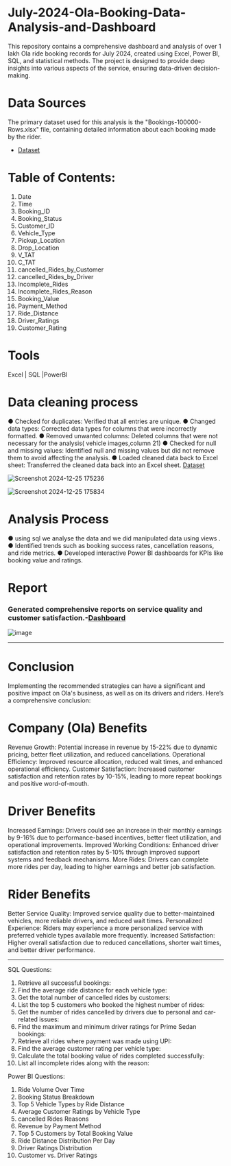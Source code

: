 # July-2024-Ola-Booking-Data-Analysis-and-Dashboard
This repository contains a comprehensive dashboard and analysis of over 1 lakh Ola ride booking records for July 2024, created using Excel, Power BI, SQL, and statistical methods. The project is designed to provide deep insights into various aspects of the service, ensuring data-driven decision-making.

# Data Sources
 The primary dataset used for this analysis is the "Bookings-100000-Rows.xlsx" file, containing detailed information about each booking made by the rider.
- <a href="https://github.com/gkarthik333/July-2024-Ola-Booking-Data-Analysis-and-Dashboard/blob/main/Ola%20Bookings-100000%2B-Raw%20data.xlsx">Dataset</a>

# Table of Contents:
1. Date
2. Time
3. Booking_ID
4. Booking_Status
5. Customer_ID
6. Vehicle_Type
7. Pickup_Location
8. Drop_Location
9. V_TAT
10. C_TAT
11. cancelled_Rides_by_Customer
12. cancelled_Rides_by_Driver
13. Incomplete_Rides
14. Incomplete_Rides_Reason
15. Booking_Value
16. Payment_Method
17. Ride_Distance
18. Driver_Ratings
19. Customer_Rating

# Tools
Excel | SQL |PowerBI 

# Data cleaning process 
● Checked for duplicates: Verified that all entries are unique.
● Changed data types: Corrected data types for columns that were incorrectly formatted.
● Removed unwanted columns: Deleted columns that were not necessary for the analysis( vehicle images,column 21)
● Checked for null and missing values: Identified null and missing values but did not remove them to avoid affecting the analysis.
● Loaded cleaned data back to Excel sheet: Transferred the cleaned data back into an Excel sheet.
<a href="https://github.com/gkarthik333/July-2024-Ola-Booking-Data-Analysis-and-Dashboard/blob/main/cleaned%20Excel%20file%20-%20Ola.xlsx">Dataset</a>



![Screenshot 2024-12-25 175236](https://github.com/user-attachments/assets/0a96557e-7289-4d2a-80bc-c0a8c57e15ef) 



![Screenshot 2024-12-25 175834](https://github.com/user-attachments/assets/c05fe1a5-d4e8-4b5b-9304-6c99284d680d)



# Analysis Process
● using sql we analyse the data and we did manipulated data using views .
●	Identified trends such as booking success rates, cancellation reasons, and ride metrics.
●	Developed interactive Power BI dashboards for KPIs like booking value and ratings.

# Report
### Generated comprehensive reports on service quality and customer satisfaction.-<a href="https://github.com/gkarthik333/July-2024-Ola-Booking-Data-Analysis-and-Dashboard/blob/main/Ola%20Dashboard.pbix">Dashboard</a>



![image](https://github.com/user-attachments/assets/a1d6c012-ddc7-4a22-b092-2d8a9d855eeb)

-----------------------------------------
# Conclusion 
 Implementing the recommended strategies can have a significant and positive impact on Ola's business, as well as on its drivers and riders. Here’s a comprehensive conclusion:
# Company (Ola) Benefits
Revenue Growth: Potential increase in revenue by 15-22% due to dynamic pricing, better fleet utilization, and reduced cancellations.
Operational Efficiency: Improved resource allocation, reduced wait times, and enhanced operational efficiency.
Customer Satisfaction: Increased customer satisfaction and retention rates by 10-15%, leading to more repeat bookings and positive word-of-mouth.

# Driver Benefits
Increased Earnings: Drivers could see an increase in their monthly earnings by 9-16% due to performance-based incentives, better fleet utilization, and operational improvements.
Improved Working Conditions: Enhanced driver satisfaction and retention rates by 5-10% through improved support systems and feedback mechanisms.
More Rides: Drivers can complete more rides per day, leading to higher earnings and better job satisfaction.

# Rider Benefits
Better Service Quality: Improved service quality due to better-maintained vehicles, more reliable drivers, and reduced wait times.
Personalized Experience: Riders may experience a more personalized service with preferred vehicle types available more frequently.
Increased Satisfaction: Higher overall satisfaction due to reduced cancellations, shorter wait times, and better driver performance.

-----------------------------
SQL Questions: 
1. Retrieve all successful bookings:
 2. Find the average ride distance for each vehicle type:
 3. Get the total number of cancelled rides by customers:
 4. List the top 5 customers who booked the highest number of rides: 
5. Get the number of rides cancelled by drivers due to personal and car-related issues: 
6. Find the maximum and minimum driver ratings for Prime Sedan bookings:
 7. Retrieve all rides where payment was made using UPI:
 8. Find the average customer rating per vehicle type:
 9. Calculate the total booking value of rides completed successfully: 
10. List all incomplete rides along with the reason: 

Power BI Questions: 
1. Ride Volume Over Time
 2. Booking Status Breakdown
 3. Top 5 Vehicle Types by Ride Distance 
4. Average Customer Ratings by Vehicle Type
 5. cancelled Rides Reasons 
6. Revenue by Payment Method
 7. Top 5 Customers by Total Booking Value 
8. Ride Distance Distribution Per Day 
9. Driver Ratings Distribution 
10. Customer vs. Driver Ratings
